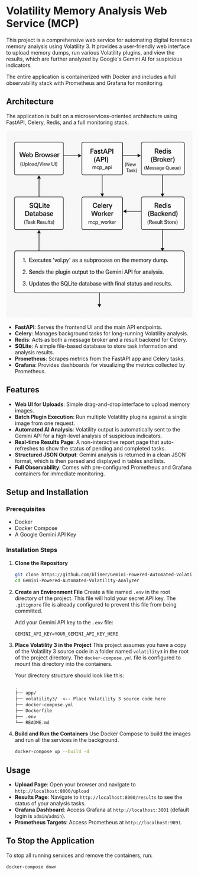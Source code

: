 # Volatility Memory Analysis Web Service (MCP)

This project is a comprehensive web service for automating digital forensics memory analysis using Volatility 3. It provides a user-friendly web interface to upload memory dumps, run various Volatility plugins, and view the results, which are further analyzed by Google's Gemini AI for suspicious indicators.

The entire application is containerized with Docker and includes a full observability stack with Prometheus and Grafana for monitoring.

## Architecture

The application is built on a microservices-oriented architecture using FastAPI, Celery, Redis, and a full monitoring stack.

![WorkFlow Diagram](WorkFlow.png)

-   **FastAPI**: Serves the frontend UI and the main API endpoints.
-   **Celery**: Manages background tasks for long-running Volatility analysis.
-   **Redis**: Acts as both a message broker and a result backend for Celery.
-   **SQLite**: A simple file-based database to store task information and analysis results.
-   **Prometheus**: Scrapes metrics from the FastAPI app and Celery tasks.
-   **Grafana**: Provides dashboards for visualizing the metrics collected by Prometheus.

## Features

-   **Web UI for Uploads**: Simple drag-and-drop interface to upload memory images.
-   **Batch Plugin Execution**: Run multiple Volatility plugins against a single image from one request.
-   **Automated AI Analysis**: Volatility output is automatically sent to the Gemini API for a high-level analysis of suspicious indicators.
-   **Real-time Results Page**: A non-interactive report page that auto-refreshes to show the status of pending and completed tasks.
-   **Structured JSON Output**: Gemini analysis is returned in a clean JSON format, which is then parsed and displayed in tables and lists.
-   **Full Observability**: Comes with pre-configured Prometheus and Grafana containers for immediate monitoring.

## Setup and Installation

### Prerequisites

-   Docker
-   Docker Compose
-   A Google Gemini API Key

### Installation Steps

1.  **Clone the Repository**
    ```bash
    git clone https://github.com/bli8er/Gemini-Powered-Automated-Volatility-Analyzer.git
    cd Gemini-Powered-Automated-Volatility-Analyzer
    ```

2.  **Create an Environment File**
    Create a file named `.env` in the root directory of the project. This file will hold your secret API key. The `.gitignore` file is already configured to prevent this file from being committed.

    Add your Gemini API key to the `.env` file:
    ```
    GEMINI_API_KEY=YOUR_GEMINI_API_KEY_HERE
    ```

3.  **Place Volatility 3 in the Project**
    This project assumes you have a copy of the Volatility 3 source code in a folder named `volatility3` in the root of the project directory. The `docker-compose.yml` file is configured to mount this directory into the containers.

    Your directory structure should look like this:
    ```
    .
    ├── app/
    ├── volatility3/  <-- Place Volatility 3 source code here
    ├── docker-compose.yml
    ├── Dockerfile
    ├── .env
    └── README.md
    ```

4.  **Build and Run the Containers**
    Use Docker Compose to build the images and run all the services in the background.
    ```bash
    docker-compose up --build -d
    ```

## Usage

-   **Upload Page**: Open your browser and navigate to `http://localhost:8000/upload`
-   **Results Page**: Navigate to `http://localhost:8000/results` to see the status of your analysis tasks.
-   **Grafana Dashboard**: Access Grafana at `http://localhost:3001` (default login is `admin`/`admin`).
-   **Prometheus Targets**: Access Prometheus at `http://localhost:9091`.

## To Stop the Application

To stop all running services and remove the containers, run:
```bash
docker-compose down
